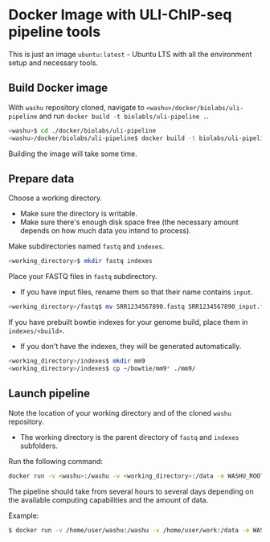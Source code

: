 Docker Image with ULI-ChIP-seq pipeline tools
=====================================

This is just an image `ubuntu:latest` - Ubuntu LTS with all the environment setup and necessary tools.

Build Docker image
---------

With `washu` repository cloned, navigate to `<washu>/docker/biolabs/uli-pipeline` and run `docker build -t biolabls/uli-pipeline .`.

```bash
<washu>$ cd ./docker/biolabs/uli-pipeline
<washu>/docker/biolabs/uli-pipeline$ docker build -t biolabs/uli-pipeline .
```

Building the image will take some time.


Prepare data
---------

Choose a working directory.
* Make sure the directory is writable.
* Make sure there's enough disk space free (the necessary amount depends on how much data you intend to process).

Make subdirectories named `fastq` and `indexes`.

```bash
<working_directory>$ mkdir fastq indexes
```

Place your FASTQ files in `fastq` subdirectory.
* If you have input files, rename them so that their name contains `input`.

```bash
<working_directory>/fastq$ mv SRR1234567890.fastq SRR1234567890_input.fastq
```

If you have prebuilt bowtie indexes for your genome build, place them in `indexes/<build>`.
* If you don't have the indexes, they will be generated automatically.

```bash
<working_directory>/indexes$ mkdir mm9
<working_directory>/indexes$ cp ~/bowtie/mm9* ./mm9/
```

Launch pipeline
----------

Note the location of your working directory and of the cloned `washu` repository.
* The working directory is the parent directory of `fastq` and `indexes` subfolders.

Run the following command:
```bash
docker run -v <washu>:/washu -v <working_directory>:/data -e WASHU_ROOT=/washu -e GENOME_BUILD=<genome_build> -e LOCAL_USER_ID=`id -u $USER` -it biolabs/uli-pipeline
```

The pipeline should take from several hours to several days depending on the available computing capabilities and the amount of data.

Example:
```bash
$ docker run -v /home/user/washu:/washu -v /home/user/work:/data -e WASHU_ROOT=/washu -e GENOME_BUILD=mm9 -e LOCAL_USER_ID=`id -u $USER` -it biolabs/uli-pipeline /bin/bash -c "bash /washu/pipeline_chipseq.sh mm9"
```
